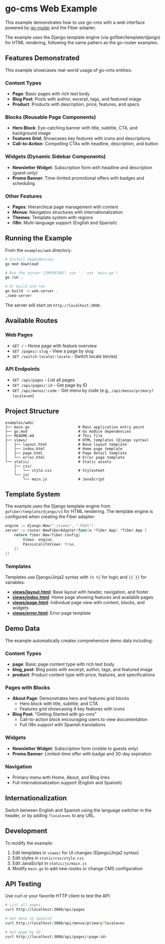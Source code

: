 # go-cms Web Example

This example demonstrates how to use go-cms with a web interface powered by [go-router](https://github.com/goliatone/go-router) and the Fiber adapter.

The example uses the Django template engine (via gofiber/template/django) for HTML rendering, following the same pattern as the go-router examples.

## Features Demonstrated

This example showcases real-world usage of go-cms entities:

### Content Types
- **Page**: Basic pages with rich text body
- **Blog Post**: Posts with author, excerpt, tags, and featured image
- **Product**: Products with description, price, features, and specs

### Blocks (Reusable Page Components)
- **Hero Block**: Eye-catching banner with title, subtitle, CTA, and background image
- **Features Grid**: Showcases key features with icons and descriptions
- **Call-to-Action**: Compelling CTAs with headline, description, and button

### Widgets (Dynamic Sidebar Components)
- **Newsletter Widget**: Subscription form with headline and description (guest-only)
- **Promo Banner**: Time-limited promotional offers with badges and scheduling

### Other Features
- **Pages**: Hierarchical page management with content
- **Menus**: Navigation structures with internationalization
- **Themes**: Template system with regions
- **i18n**: Multi-language support (English and Spanish)

## Running the Example

From the `examples/web` directory:

```bash
# Install dependencies
go mod download

# Run the server (IMPORTANT: use '.' not 'main.go')
go run .

# Or build and run
go build -o web-server .
./web-server
```

The server will start on `http://localhost:3000`.

## Available Routes

### Web Pages

- `GET /` - Home page with feature overview
- `GET /pages/:slug` - View a page by slug
- `GET /switch-locale/:locale` - Switch locale (en/es)

### API Endpoints

- `GET /api/pages` - List all pages
- `GET /api/pages/:id` - Get page by ID
- `GET /api/menus/:code` - Get menu by code (e.g., `/api/menus/primary?locale=en`)

## Project Structure

```
examples/web/
├── main.go                      # Main application entry point
├── go.mod                       # Go module dependencies
├── README.md                    # This file
├── views/                       # HTML templates (Django syntax)
│   ├── layout.html              # Base layout template
│   ├── index.html               # Home page template
│   ├── page.html                # Page detail template
│   └── error.html               # Error page template
└── static/                      # Static assets
    ├── css/
    │   └── style.css            # Stylesheet
    └── js/
        └── main.js              # JavaScript
```

## Template System

The example uses the Django template engine from `gofiber/template/django/v3` for HTML rendering. The template engine is configured when creating the Fiber adapter:

```go
engine := django.New("./views", ".html")
server := router.NewFiberAdapter(func(a *fiber.App) *fiber.App {
    return fiber.New(fiber.Config{
        Views: engine,
        PassLocalsToViews: true,
    })
})
```

### Templates

Templates use Django/Jinja2 syntax with `{% %}` for logic and `{{ }}` for variables:

- **[views/layout.html](views/layout.html)**: Base layout with header, navigation, and footer
- **[views/index.html](views/index.html)**: Home page showing features and available pages
- **[views/page.html](views/page.html)**: Individual page view with content, blocks, and widgets
- **[views/error.html](views/error.html)**: Error page template

## Demo Data

The example automatically creates comprehensive demo data including:

### Content Types
- **page**: Basic page content type with rich text body
- **blog_post**: Blog posts with excerpt, author, tags, and featured image
- **product**: Product content type with price, features, and specifications

### Pages with Blocks
- **About Page**: Demonstrates hero and features grid blocks
  - Hero block with title, subtitle, and CTA
  - Features grid showcasing 4 key features with icons
- **Blog Post**: "Getting Started with go-cms"
  - Call-to-action block encouraging users to view documentation
  - Full i18n support with Spanish translations

### Widgets
- **Newsletter Widget**: Subscription form (visible to guests only)
- **Promo Banner**: Limited-time offer with badge and 30-day expiration

### Navigation
- Primary menu with Home, About, and Blog links
- Full internationalization support (English and Spanish)

## Internationalization

Switch between English and Spanish using the language switcher in the header, or by adding `?locale=es` to any URL.

## Development

To modify the example:

1. Edit templates in `views/` for UI changes (Django/Jinja2 syntax)
2. Edit styles in `static/css/style.css`
3. Edit JavaScript in `static/js/main.js`
4. Modify `main.go` to add new routes or change CMS configuration

## API Testing

Use curl or your favorite HTTP client to test the API:

```bash
# List all pages
curl http://localhost:3000/api/pages

# Get menu in Spanish
curl http://localhost:3000/api/menus/primary?locale=es

# Get page by ID
curl http://localhost:3000/api/pages/<page-id>
```
